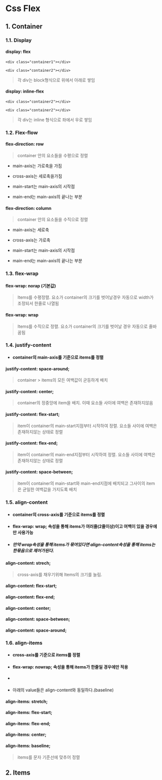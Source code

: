 # Css Flex

## 1. Container

### 1.1. Display

#### display: flex

    <div class="container1"></div>

    <div class="container2"></div>

> 각 div는 block형식으로 위에서 아래로 쌓임

#### display: inline-flex

    <div class="container2"></div>

    <div class="container2"></div>
    
> 각 div는 inline 형식으로 좌에서 우로 쌓임

### 1.2. Flex-flow

#### flex-direction: row

> container 안의 요소들을 수평으로 정렬

- main-axis는 가로축을 가짐

- cross-axis는 세로축을가짐

- main-start는 main-axis의 시작점

- main-end는 main-axis의 끝나는 부분

#### flex-direction: column
 
> container 안의 요소들을 수직으로 정렬

- main-axis는 세로축

- cross-axis는 가로축

- main-start는 main-axis의 시작점

- main-end는 main-axis의 끝나는 부분

### 1.3. flex-wrap

#### flex-wrap: norap (기본값)

> Items를 수평정렬. 요소가 container의 크기를 벗어날경우 자동으로 width가 조정되서 한줄로 나열됨

#### flex-wrap: wrap

> Items를 수직으로 정렬. 요소가 container의 크기를 벗어날 경우 자동으로 줄바꿈됨

### 1.4. justify-content

- #### container의 main-axis를 기준으로 items를 정렬

#### justify-content: space-around;

> container > items의 모든 여백값이 균등하게 배치

#### justify-content: center;

> container의 정중앙에 item을 배치. 이때 요소들 사이에 여백은 존재하지않음

#### justify-content: flex-start;

> item이 container의 main-start지점부터 시작하여 정렬. 요소들 사이에 여백은 존재하지않는 상태로 정렬

#### justify-content: flex-end;

> item이 container의 main-end지점부터 시작하여 정렬. 요소들 사이에 여백은 존재하지않는 상태로 정렬

#### justify-content: space-between;

> item이 container의 main-start와 main-end지점에 배치되고 그사이의 item은 균일한 여백값을 가지도록 배치

### 1.5. align-content

- #### container의 cross-axis를 기준으로 items를 정렬

- #### flex-wrap: wrap; 속성을 통해 items가 여러줄(2줄이상)이고 여백이 있을 경우에만 사용가능

- ##### 만약 wrap속성을 통해 items가 묶여있다면 align-content속성을 통해 items는 한묶음으로 제어가된다.

#### align-content: strech;

> cross-axis를 채우기위해 Items의 크기를 늘림.

#### align-content: flex-start;

#### align-content: flex-end;

#### align-content: center;

#### align-content: space-between;

#### align-content: space-around;

### 1.6. align-items

- #### cross-axis를 기준으로 items를 정렬

- #### flex-wrap: nowrap; 속성을 통해 items가 한줄일 경우에만 적용

- #### 

- 아래의 value들은 align-content와 동일하다.(baseline)

#### align-items: stretch;

#### align-items: flex-start;

#### align-items: flex-end;

#### align-items: center;

#### align-items: baseline;

> items를 문자 기준선에 맞추어 정렬

## 2. Items